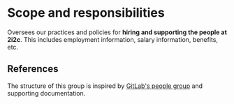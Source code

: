 # Scope and responsibilities

Oversees our practices and policies for **hiring and supporting the people at 2i2c**.
This includes employment information, salary information, benefits, etc.

## References

The structure of this group is inspired by [GitLab's people group](https://about.gitlab.com/handbook/people-group/) and supporting documentation.
